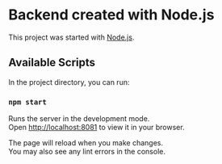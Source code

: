 # Backend created with Node.js

This project was started with [Node.js](https://nodejs.org/en).

## Available Scripts

In the project directory, you can run:

### `npm start`

Runs the server in the development mode.\
Open [http://localhost:8081](http://localhost:8081) to view it in your browser.

The page will reload when you make changes.\
You may also see any lint errors in the console.
